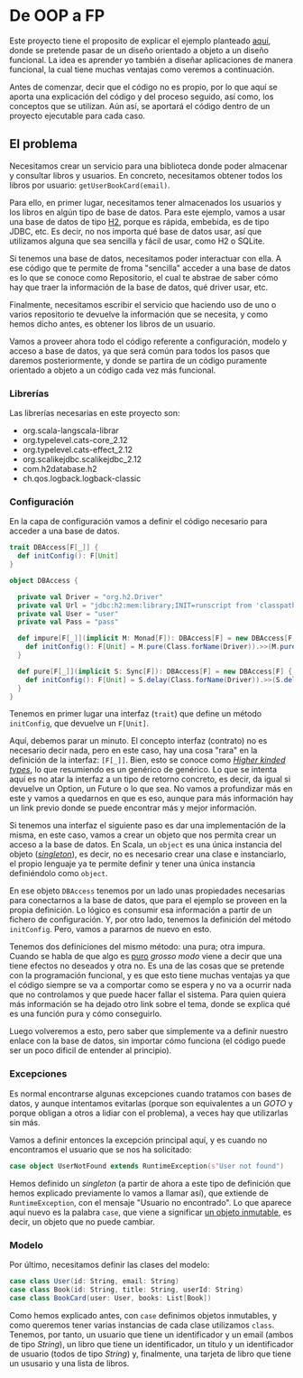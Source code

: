 # De OOP a FP

Este proyecto tiene el proposito de explicar el ejemplo planteado [aquí](https://github.com/cde1gado/from-oop-to-fp-through-a-practical-case), 
donde se pretende pasar de un diseño orientado a objeto a un diseño funcional. La idea es aprender yo también a diseñar aplicaciones de manera funcional, 
la cual tiene muchas ventajas como veremos a continuación.

Antes de comenzar, decir que el código no es propio, por lo que aquí se aporta una explicación del código y del proceso seguido, así como, 
los conceptos que se utilizan. Aún así, se aportará el código dentro de un proyecto ejecutable para cada caso.

## El problema

Necesitamos crear un servicio para una biblioteca donde poder almacenar y consultar libros y usuarios. En concreto, 
necesitamos obtener todos los libros por usuario: `getUserBookCard(email)`.

Para ello, en primer lugar, necesitamos tener almacenados los usuarios y los libros en algún tipo de base de datos. 
Para este ejemplo, vamos a usar una base de datos de tipo [H2](https://www.h2database.com/html/main.html), porque 
es rápida, embebida, es de tipo JDBC, etc. Es decir, no nos importa qué base de datos usar, así que utilizamos alguna 
que sea sencilla y fácil de usar, como H2 o SQLite.

Si tenemos una base de datos, necesitamos poder interactuar con ella. A ese código que te permite de froma "sencilla" 
acceder a una base de datos es lo que se conoce como Repositorio, el cual te abstrae de saber cómo hay que traer la información 
de la base de datos, qué driver usar, etc.

Finalmente, necesitamos escribir el servicio que haciendo uso de uno o varios repositorio te devuelve la información que se necesita, 
y como hemos dicho antes, es obtener los libros de un usuario.

Vamos a proveer ahora todo el código referente a configuración, modelo y acceso a base de datos, ya que será común 
para todos los pasos que daremos posteriormente, y donde se partira de un código puramente orientado a objeto a un 
código cada vez más funcional.

### Librerías

Las librerías necesarias en este proyecto son:

* org.scala-langscala-librar
* org.typelevel.cats-core_2.12
* org.typelevel.cats-effect_2.12
* org.scalikejdbc.scalikejdbc_2.12
* com.h2database.h2
* ch.qos.logback.logback-classic

### Configuración

En la capa de configuración vamos a definir el código necesario para acceder a una base de datos.

````scala
trait DBAccess[F[_]] {
  def initConfig(): F[Unit]
}

object DBAccess {

  private val Driver = "org.h2.Driver"
  private val Url = "jdbc:h2:mem:library;INIT=runscript from 'classpath:data.sql'"
  private val User = "user"
  private val Pass = "pass"

  def impure[F[_]](implicit M: Monad[F]): DBAccess[F] = new DBAccess[F] {
    def initConfig(): F[Unit] = M.pure(Class.forName(Driver)).>>(M.pure(ConnectionPool.singleton(Url, User, Pass)))
  }

  def pure[F[_]](implicit S: Sync[F]): DBAccess[F] = new DBAccess[F] {
    def initConfig(): F[Unit] = S.delay(Class.forName(Driver)).>>(S.delay(ConnectionPool.singleton(Url, User, Pass)))
  }
}
````

Tenemos en primer lugar una interfaz (`trait`) que define un método `initConfig`, que devuelve un `F[Unit]`. 

Aquí, debemos  parar un minuto. El concepto interfaz (contrato) no es necesario decir nada, pero en este caso, hay una 
cosa "rara" en la definición de la interfaz: `[F[_]]`. Bien, esto se conoce como [*Higher kinded types*](https://stackoverflow.com/questions/6246719/what-is-a-higher-kinded-type-in-scala), 
lo que resumiendo es un genérico de genérico. Lo que se intenta aquí es no atar la interfaz a un tipo de retorno concreto, 
es decir, da igual si devuelve un Option, un Future o lo que sea. No vamos a profundizar más en este y vamos a quedarnos en 
que es eso, aunque para más información hay un link previo donde se puede encontrar más y mejor información.

Si tenemos una interfaz el siguiente paso es dar una implementación de la misma, en este caso, 
vamos a crear un objeto que nos permita crear un acceso a la base de datos. En Scala, un `object` 
es una única instancia del objeto ([_singleton_](https://docs.scala-lang.org/tour/singleton-objects.html)), 
es decir, no es necesario crear una clase e instanciarlo, el propio lenguaje ya te permite definir 
y tener una única instancia definiéndolo como `object`.

En ese objeto `DBAccess` tenemos por un lado unas propiedades necesarias para conectarnos a la base de datos,
que para el ejemplo se proveen en la propia definición. Lo lógico es consumir esa información a partir de 
un fichero de configuración. Y, por otro lado, tenemos la definición del método `initConfig`. Pero, vamos 
a pararnos de nuevo en esto.

Tenemos dos definiciones del mismo método: una pura; otra impura. Cuando se habla de que algo es 
[puro](https://stackoverflow.com/questions/7750533/why-are-pure-functions-called-pure) _grosso modo_ 
viene a decir que una tiene efectos no deseados y otra no. Es una de las cosas que se pretende con 
la programación funcional, y es que esto tiene muchas ventajas ya que el código siempre se va a 
comportar como se espera y no va a ocurrir nada que no controlamos y que puede hacer fallar el sistema.
Para quien quiera más información se ha dejado otro link sobre el tema, donde se explica qué es 
una función pura y cómo conseguirlo.

Luego volveremos a esto, pero saber que simplemente va a definir nuestro enlace con la base de datos, 
sin importar cómo funciona (el código puede ser un poco dificil de entender al principio).

### Excepciones

Es normal encontrarse algunas excepciones cuando tratamos con bases de datos, y aunque intentamos 
evitarlas (porque son equivalentes a un _GOTO_ y porque obligan a otros a lidiar con el problema), 
a veces hay que utilizarlas sin más. 

Vamos a definir entonces la excepción principal aquí, y es cuando no encontramos el usuario que 
se nos ha solicitado:

````scala
case object UserNotFound extends RuntimeException(s"User not found")
````

Hemos definido un _singleton_ (a partir de ahora a este tipo de definición que hemos explicado 
previamente lo vamos a llamar así), que extiende de `RuntimeException`, con el mensaje "Usuario no
encontrado". Lo que aparece aquí nuevo es la palabra `case`, que viene a significar [un objeto inmutable](https://docs.scala-lang.org/es/tour/case-classes.html), 
es decir, un objeto que no puede cambiar. 

### Modelo

Por último, necesitamos definir las clases del modelo:

````scala
case class User(id: String, email: String)
case class Book(id: String, title: String, userId: String)
case class BookCard(user: User, books: List[Book])
````

Como hemos explicado antes, con `case` definimos objetos inmutables, y como queremos tener 
varias instancias de cada clase utilizamos `class`. Tenemos, por tanto, un usuario que tiene un 
identificador y un email (ambos de tipo _String_), un libro que tiene un identificador, un 
título y un identificador de usuario (todos de tipo _String_) y, finalmente, una tarjeta de libro 
que tiene un ususario y una lista de libros.



 

 

